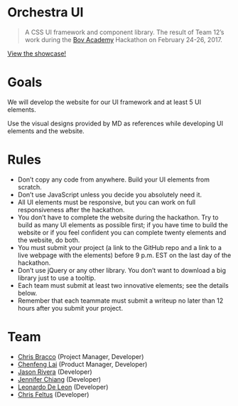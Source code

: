# Orchestra UI

> A CSS UI framework and component library. The result of Team 12’s work during the [Bov Academy](https://bovacademy.com/) Hackathon on February 24-26, 2017.

[View the showcase!](https://cbracco.github.io/orchestra-ui/)

# Goals

We will develop the website for our UI framework and at least 5 UI elements.

Use the visual designs provided by MD as references while developing UI elements and the website.

# Rules

- Don’t copy any code from anywhere. Build your UI elements from scratch.
- Don’t use JavaScript unless you decide you absolutely need it.
- All UI elements must be responsive, but you can work on full responsiveness after the hackathon.
- You don’t have to complete the website during the hackathon. Try to build as many UI elements as possible first; if you have time to build the website or if you feel confident you can complete twenty elements and the website, do both.
- You must submit your project (a link to the GitHub repo and a link to a live webpage with the elements) before 9 p.m. EST on the last day of the hackathon.
- Don’t use jQuery or any other library. You don’t want to download a big library just to use a tooltip.
- Each team must submit at least two innovative elements; see the details below.
- Remember that each teammate must submit a writeup no later than 12 hours after you submit your project.

# Team

- [Chris Bracco](https://github.com/cbracco) (Project Manager, Developer)
- [Chenfeng Lai](https://github.com/kubbafox) (Product Manager, Developer)
- [Jason Rivera](https://github.com/rivera1294) (Developer)
- [Jennifer Chiang](https://github.com/jchiang7874) (Developer)
- [Leonardo De Leon](https://github.com/bruceLeeO) (Developer)
- [Chris Feltus](https://github.com/bluehabit) (Developer)

